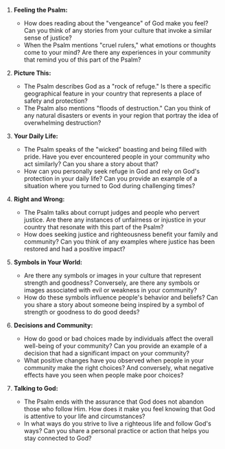 1. **Feeling the Psalm:**
   - How does reading about the "vengeance" of God make you feel? Can you think of any stories from your culture that invoke a similar sense of justice?
   - When the Psalm mentions "cruel rulers," what emotions or thoughts come to your mind? Are there any experiences in your community that remind you of this part of the Psalm?

2. **Picture This:**
   - The Psalm describes God as a "rock of refuge." Is there a specific geographical feature in your country that represents a place of safety and protection?
   - The Psalm also mentions "floods of destruction." Can you think of any natural disasters or events in your region that portray the idea of overwhelming destruction?

3. **Your Daily Life:**
   - The Psalm speaks of the "wicked" boasting and being filled with pride. Have you ever encountered people in your community who act similarly? Can you share a story about that?
   - How can you personally seek refuge in God and rely on God's protection in your daily life? Can you provide an example of a situation where you turned to God during challenging times?

4. **Right and Wrong:**
   - The Psalm talks about corrupt judges and people who pervert justice. Are there any instances of unfairness or injustice in your country that resonate with this part of the Psalm?
   - How does seeking justice and righteousness benefit your family and community? Can you think of any examples where justice has been restored and had a positive impact?

5. **Symbols in Your World:**
   - Are there any symbols or images in your culture that represent strength and goodness? Conversely, are there any symbols or images associated with evil or weakness in your community?
   - How do these symbols influence people's behavior and beliefs? Can you share a story about someone being inspired by a symbol of strength or goodness to do good deeds?

6. **Decisions and Community:**
   - How do good or bad choices made by individuals affect the overall well-being of your community? Can you provide an example of a decision that had a significant impact on your community?
   - What positive changes have you observed when people in your community make the right choices? And conversely, what negative effects have you seen when people make poor choices?

7. **Talking to God:**
   - The Psalm ends with the assurance that God does not abandon those who follow Him. How does it make you feel knowing that God is attentive to your life and circumstances?
   - In what ways do you strive to live a righteous life and follow God's ways? Can you share a personal practice or action that helps you stay connected to God?